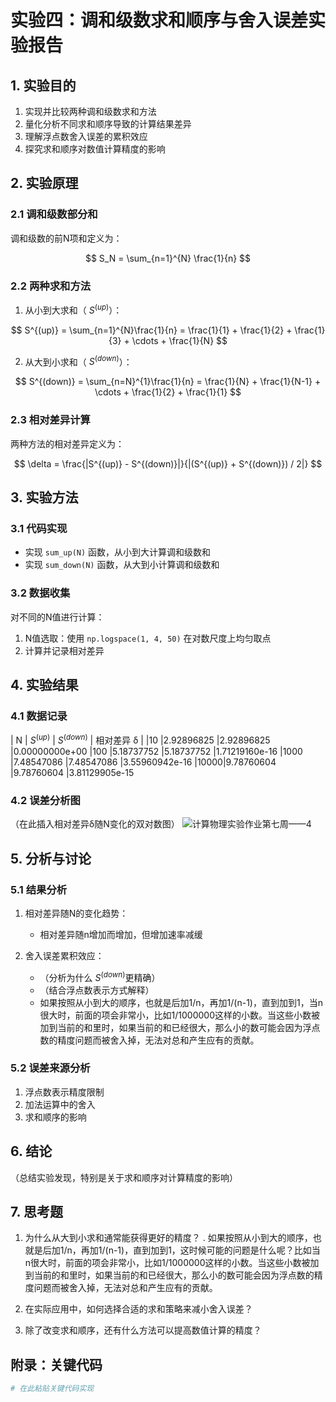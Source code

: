 # 实验四：调和级数求和顺序与舍入误差实验报告

## 1. 实验目的
1. 实现并比较两种调和级数求和方法
2. 量化分析不同求和顺序导致的计算结果差异
3. 理解浮点数舍入误差的累积效应
4. 探究求和顺序对数值计算精度的影响

## 2. 实验原理
### 2.1 调和级数部分和
调和级数的前N项和定义为：

$$ S_N = \sum_{n=1}^{N} \frac{1}{n} $$

### 2.2 两种求和方法
1. 从小到大求和（ $S^{(up)}$）：

$$ S^{(up)} = \sum_{n=1}^{N}\frac{1}{n} = \frac{1}{1} + \frac{1}{2} + \frac{1}{3} + \cdots + \frac{1}{N} $$

2. 从大到小求和（ $S^{(down)}$）：

$$ S^{(down)} = \sum_{n=N}^{1}\frac{1}{n} = \frac{1}{N} + \frac{1}{N-1} + \cdots + \frac{1}{2} + \frac{1}{1} $$

### 2.3 相对差异计算
两种方法的相对差异定义为：

$$ \delta = \frac{|S^{(up)} - S^{(down)}|}{|(S^{(up)} + S^{(down)}) / 2|} $$

## 3. 实验方法
### 3.1 代码实现
- 实现 `sum_up(N)` 函数，从小到大计算调和级数和
- 实现 `sum_down(N)` 函数，从大到小计算调和级数和

### 3.2 数据收集
对不同的N值进行计算：
1. N值选取：使用 `np.logspace(1, 4, 50)` 在对数尺度上均匀取点
2. 计算并记录相对差异

## 4. 实验结果
### 4.1 数据记录

| N | $S^{(up)}$ | $S^{(down)}$ | 相对差异 δ |
|10	|2.92896825	|2.92896825	|0.00000000e+00
|100	|5.18737752	|5.18737752	|1.71219160e-16
|1000	|7.48547086	|7.48547086	|3.55960942e-16
|10000|9.78760604	|9.78760604	|3.81129905e-15


### 4.2 误差分析图
（在此插入相对差异δ随N变化的双对数图）
![计算物理实验作业第七周——4](https://github.com/user-attachments/assets/f4d2506b-fdbf-4ab5-b80c-2cc820c2e089)

## 5. 分析与讨论
### 5.1 结果分析
1. 相对差异随N的变化趋势：
   - 相对差异随n增加而增加，但增加速率减缓

2. 舍入误差累积效应：
   - （分析为什么 $S^{(down)}$更精确）
   - （结合浮点数表示方式解释）
   - 如果按照从小到大的顺序，也就是后加1/n，再加1/(n-1)，直到加到1，当n很大时，前面的项会非常小，比如1/1000000这样的小数。当这些小数被加到当前的和里时，如果当前的和已经很大，那么小的数可能会因为浮点数的精度问题而被舍入掉，无法对总和产生应有的贡献。

### 5.2 误差来源分析
1. 浮点数表示精度限制
2. 加法运算中的舍入
3. 求和顺序的影响

## 6. 结论
（总结实验发现，特别是关于求和顺序对计算精度的影响）

## 7. 思考题
1. 为什么从大到小求和通常能获得更好的精度？
. 如果按照从小到大的顺序，也就是后加1/n，再加1/(n-1)，直到加到1，这时候可能的问题是什么呢？比如当n很大时，前面的项会非常小，比如1/1000000这样的小数。当这些小数被加到当前的和里时，如果当前的和已经很大，那么小的数可能会因为浮点数的精度问题而被舍入掉，无法对总和产生应有的贡献。

3. 在实际应用中，如何选择合适的求和策略来减小舍入误差？
   

5. 除了改变求和顺序，还有什么方法可以提高数值计算的精度？

## 附录：关键代码
```python
# 在此粘贴关键代码实现
```
